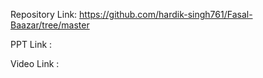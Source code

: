 Repository Link:  https://github.com/hardik-singh761/Fasal-Baazar/tree/master

PPT Link : 

Video Link : 
